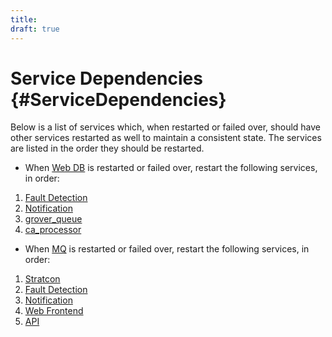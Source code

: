 ```yaml
---
title:
draft: true
---
```


# Service Dependencies {#ServiceDependencies}
Below is a list of services which, when restarted or failed over, should have other services restarted as well to maintain a consistent state.  The services are listed in the order they should be restarted.

 * When [Web DB](/Roles/web_db.md) is restarted or failed over, restart the following services, in order:
  1. [Fault Detection](/Roles/fault_detection.md)
  1. [Notification](/Roles/notification.md)
  1. [grover_queue](/Roles/hub.md#circonus-grover_queue)
  1. [ca_processor](/Roles/ca.md)

 * When [MQ](/Roles/mq.md) is restarted or failed over, restart the following services, in order:
  1. [Stratcon](/Roles/stratcon.md)
  1. [Fault Detection](/Roles/fault_detection.md)
  1. [Notification](/Roles/notification.md)
  1. [Web Frontend](/Roles/web_frontend.md)
  1. [API](/Roles/api.md)
